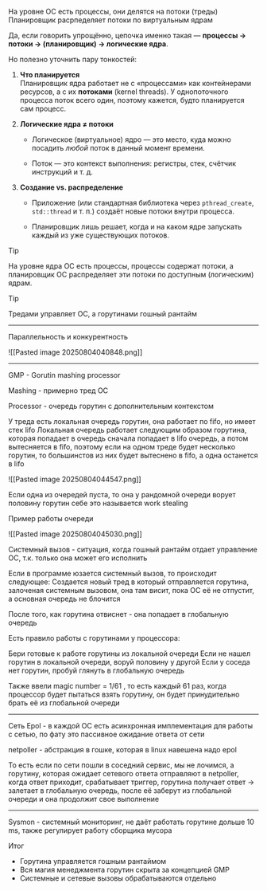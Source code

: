 
На уровне ОС есть процессы, они делятся на потоки (треды)
Планировщик расрпеделяет потоки по виртуальным ядрам

Да, если говорить упрощённо, цепочка именно такая — **процессы → потоки → (планировщик) → логические ядра**.

Но полезно уточнить пару тонкостей:

1. **Что планируется**  
    Планировщик ядра работает не с «процессами» как контейнерами ресурсов, а с их **потоками** (kernel threads). У однопоточного процесса поток всего один, поэтому кажется, будто планируется сам процесс.
    
2. **Логические ядра ≠ потоки**
    
    - Логическое (виртуальное) ядро — это место, куда можно посадить _любой_ поток в данный момент времени.
        
    - Поток — это контекст выполнения: регистры, стек, счётчик инструкций и т. д.
    
3. **Создание vs. распределение**
    
    - Приложение (или стандартная библиотека через `pthread_create`, `std::thread` и т. п.) создаёт новые потоки внутри процесса.
        
    - Планировщик лишь решает, когда и на каком ядре запускать каждый из уже существующих потоков.


> [!tip] 
> На уровне ядра ОС есть процессы, процессы содержат потоки, а планировщик ОС распределяет эти потоки по доступным (логическим) ядрам.


> [!tip]
> Тредами управляет ОС, а горутинами гошный рантайм
>

---

Параллельность и конкурентность

![[Pasted image 20250804040848.png]]

---

GMP - Gorutin mashing processor

Mashing - примерно тред ОС

Processor - очередь горутин с дополнительным контекстом


У треда есть локальная очередь горутин, она работает по fifo, но имеет стек lifo
Локальная очередь работает следующим образом
горутина, которая попадает в очередь сначала попадает в lifo очередь, а потом вытесняется в fifo, поэтому если на одном треде будет несколько горутин, то большинстов из них будет вытеснено в fifo, а одна останется в lifo


![[Pasted image 20250804044547.png]]



Если одна из очередей пуста, то она у рандомной очереди ворует половину горутин себе это называется work stealing


Пример работы очереди

![[Pasted image 20250804045030.png]]

Системный вызов - ситуация, когда гошный рантайм отдает управление ОС, т.к. только она может его исполнить

Если в программе юзается системный вызов, то происходит следующее:
Создается новый тред в который отправляется горутина, залоченая системным вызовом, она там висит, пока ОС её не отпустит, а основная очередь не блочится

После того, как горутина отвиснет - она попадает в глобальную очередь

Есть правило работы с горутинами у процессора:

Бери готовые к работе горутины из локальной очереди
Если не нашел горутин в локальной очереди, воруй половину у другой
Если у соседа нет горутин, пробуй глянуть в глобальную очередь

 Также ввели magic number = 1/61 , то есть каждый 61 раз, когда процессор будет пытаться взять горутину, он будет принудительно брать её из глобальной очереди

---

Сеть 
Epol - в каждой ОС есть асинхронная имплементация для работы с сетью, по фату это пассивное ожидание ответа от сети

netpoller - абстракция в гошке, которая в linux навешена надо epol

То есть если по сети пошли в соседний сервис, мы не лочимся, а горутину, которая ожидает сетевого ответа отправляют в netpoller, когда ответ приходит, срабатывает триггер, горутина получает ответ -> залетает в глобальную очередь, после её заберут из глобальной очереди и она продолжит свое выполнение

---

Sysmon - системный мониторинг, не даёт работать горутине дольше 10 ms, также регулирует работу сборщика мусора


Итог
- Горутина управляется гошным рантаймом
- Вся магия менеджмента горутин скрыта за концепцией GMP
- Системные и сетевые вызовы обрабатываются отдельно







